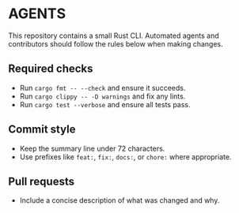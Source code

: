 # AGENTS

This repository contains a small Rust CLI. Automated agents and contributors should
follow the rules below when making changes.

## Required checks
- Run `cargo fmt -- --check` and ensure it succeeds.
- Run `cargo clippy -- -D warnings` and fix any lints.
- Run `cargo test --verbose` and ensure all tests pass.

## Commit style
- Keep the summary line under 72 characters.
- Use prefixes like `feat:`, `fix:`, `docs:`, or `chore:` where appropriate.

## Pull requests
- Include a concise description of what was changed and why.
